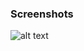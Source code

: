 ### Screenshots

![alt text](https://github.com/andreiseverin/WeaponMod-guns-backup/blob/main/Plugins/wpn_uzi_akimbo/Uzi.png?raw=true)